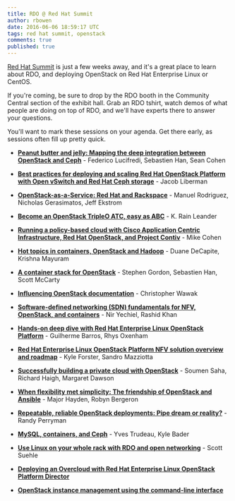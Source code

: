 ```yaml
---
title: RDO @ Red Hat Summit
author: rbowen
date: 2016-06-06 18:59:17 UTC
tags: red hat summit, openstack
comments: true
published: true
---
```


[Red Hat Summit](https://www.redhat.com/en/summit) is just a few weeks away, and it's a great place to learn about RDO, and deploying OpenStack on Red Hat Enterprise Linux or CentOS.

If you're coming, be sure to drop by the RDO booth in the Community Central section of the exhibit hall. Grab an RDO tshirt, watch demos of what people are doing on top of RDO, and we'll have experts there to answer your questions.

You'll want to mark these sessions on your agenda. Get there early, as sessions often fill up pretty quick.

* **[Peanut butter and jelly: Mapping the deep integration between OpenStack and Ceph](https://rh2016.smarteventscloud.com/connect/sessionDetail.ww?SESSION_ID=42740)** - Federico Lucifredi, Sebastien Han, Sean Cohen

* **[Best practices for deploying and scaling Red Hat OpenStack Platform with Open vSwitch and Red Hat Ceph storage](https://rh2016.smarteventscloud.com/connect/sessionDetail.ww?SESSION_ID=57012)** - Jacob Liberman

* **[OpenStack-as-a-Service: Red Hat and Rackspace](https://rh2016.smarteventscloud.com/connect/sessionDetail.ww?SESSION_ID=57815)** - Manuel Rodriguez, Nicholas Gerasimatos, Jeff Ekstrom

* **[Become an OpenStack TripleO ATC, easy as ABC](https://rh2016.smarteventscloud.com/connect/sessionDetail.ww?SESSION_ID=75677)** - K. Rain Leander

* **[Running a policy-based cloud with Cisco Application Centric Infrastructure, Red Hat OpenStack, and Project Contiv](https://rh2016.smarteventscloud.com/connect/sessionDetail.ww?SESSION_ID=88841)** - Mike Cohen

* **[Hot topics in containers, OpenStack and Hadoop](https://rh2016.smarteventscloud.com/connect/sessionDetail.ww?SESSION_ID=88823)** - Duane DeCapite, Krishna Mayuram

* **[A container stack for OpenStack](https://rh2016.smarteventscloud.com/connect/sessionDetail.ww?SESSION_ID=43239)** - Stephen Gordon, Sebastien Han, Scott McCarty

* **[Influencing OpenStack documentation](https://rh2016.smarteventscloud.com/connect/sessionDetail.ww?SESSION_ID=78116)** - Christopher Wawak

* **[Software-defined networking (SDN) fundamentals for NFV, OpenStack, and containers](https://rh2016.smarteventscloud.com/connect/sessionDetail.ww?SESSION_ID=43514)** - Nir Yechiel, Rashid Khan

* **[Hands-on deep dive with Red Hat Enterprise Linux OpenStack Platform](https://rh2016.smarteventscloud.com/connect/sessionDetail.ww?SESSION_ID=41765)** - Guilherme Barros, Rhys Oxenham

* **[Red Hat Enterprise Linux OpenStack Platform NFV solution overview and roadmap](https://rh2016.smarteventscloud.com/connect/sessionDetail.ww?SESSION_ID=44358)** - Kyle Forster, Sandro Mazziotta

* **[Successfully building a private cloud with OpenStack](https://rh2016.smarteventscloud.com/connect/sessionDetail.ww?SESSION_ID=56752)** - Soumen Saha, Richard Haigh, Margaret Dawson

* **[When flexibility met simplicity: The friendship of OpenStack and Ansible](https://rh2016.smarteventscloud.com/connect/sessionDetail.ww?SESSION_ID=75675)** - Major Hayden, Robyn Bergeron

* **[Repeatable, reliable OpenStack deployments: Pipe dream or reality?](https://rh2016.smarteventscloud.com/connect/sessionDetail.ww?SESSION_ID=88851)** - Randy Perryman

* **[MySQL, containers, and Ceph](https://rh2016.smarteventscloud.com/connect/sessionDetail.ww?SESSION_ID=42190)** - Yves Trudeau, Kyle Bader

* **[Use Linux on your whole rack with RDO and open networking](https://rh2016.smarteventscloud.com/connect/sessionDetail.ww?SESSION_ID=76017)** - Scott Suehle

* **[Deploying an Overcloud with Red Hat Enterprise Linux OpenStack Platform Director](https://rh2016.smarteventscloud.com/connect/sessionDetail.ww?SESSION_ID=69905)**

* **[OpenStack instance management using the command-line interface](https://rh2016.smarteventscloud.com/connect/sessionDetail.ww?SESSION_ID=69812)**